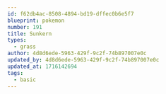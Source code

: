 ```yaml
---
id: f62db4ac-8508-4894-bd19-dffec0b6e5f7
blueprint: pokemon
number: 191
title: Sunkern
types:
  - grass
author: 4d8d6ede-5963-429f-9c2f-74b897007e0c
updated_by: 4d8d6ede-5963-429f-9c2f-74b897007e0c
updated_at: 1716142694
tags:
  - basic
---
```

